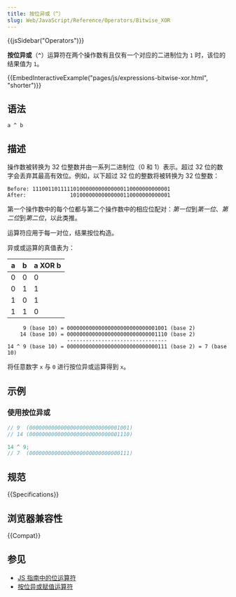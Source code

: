 ```yaml
---
title: 按位异或（^）
slug: Web/JavaScript/Reference/Operators/Bitwise_XOR
---
```


{{jsSidebar("Operators")}}

**按位异或**（**`^`**）运算符在两个操作数有且仅有一个对应的二进制位为 `1` 时，该位的结果值为 `1`。

{{EmbedInteractiveExample("pages/js/expressions-bitwise-xor.html", "shorter")}}

## 语法

```js-nolint
a ^ b
```

## 描述

操作数被转换为 32 位整数并由一系列二进制位（0 和 1）表示。超过 32 位的数字会丢弃其最高有效位。例如，以下超过 32 位的整数将被转换为 32 位整数：

```
Before: 11100110111110100000000000000110000000000001
After:              10100000000000000110000000000001
```

第一个操作数中的每个位都与第二个操作数中的相应位配对：*第一位*到*第一位*、*第二位*到*第二位*，以此类推。

运算符应用于每一对位，结果按位构造。

异或或运算的真值表为：

| a   | b   | a XOR b |
| --- | --- | ------- |
| 0   | 0   | 0       |
| 0   | 1   | 1       |
| 1   | 0   | 1       |
| 1   | 1   | 0       |

```
     9 (base 10) = 00000000000000000000000000001001 (base 2)
    14 (base 10) = 00000000000000000000000000001110 (base 2)
                   --------------------------------
14 ^ 9 (base 10) = 00000000000000000000000000000111 (base 2) = 7 (base 10)
```

将任意数字 `x` 与 `0` 进行按位异或运算得到 `x`。

## 示例

### 使用按位异或

```js
// 9  (00000000000000000000000000001001)
// 14 (00000000000000000000000000001110)

14 ^ 9;
// 7  (00000000000000000000000000000111)
```

## 规范

{{Specifications}}

## 浏览器兼容性

{{Compat}}

## 参见

- [JS 指南中的位运算符](/zh-CN/docs/Web/JavaScript/Guide/Expressions_and_Operators#位运算符)
- [按位异或赋值运算符](/zh-CN/docs/Web/JavaScript/Reference/Operators/Bitwise_XOR_assignment)
